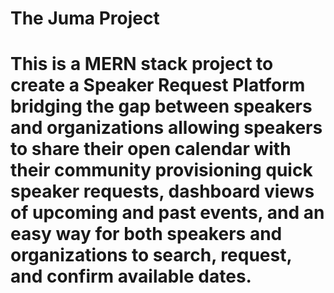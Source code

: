 # The Juma Project

# This is a MERN stack project to create a Speaker Request Platform bridging the gap between speakers and organizations allowing speakers to share their open calendar with their community provisioning quick speaker requests, dashboard views of upcoming and past events, and an easy way for both speakers and organizations to search, request, and confirm available dates.